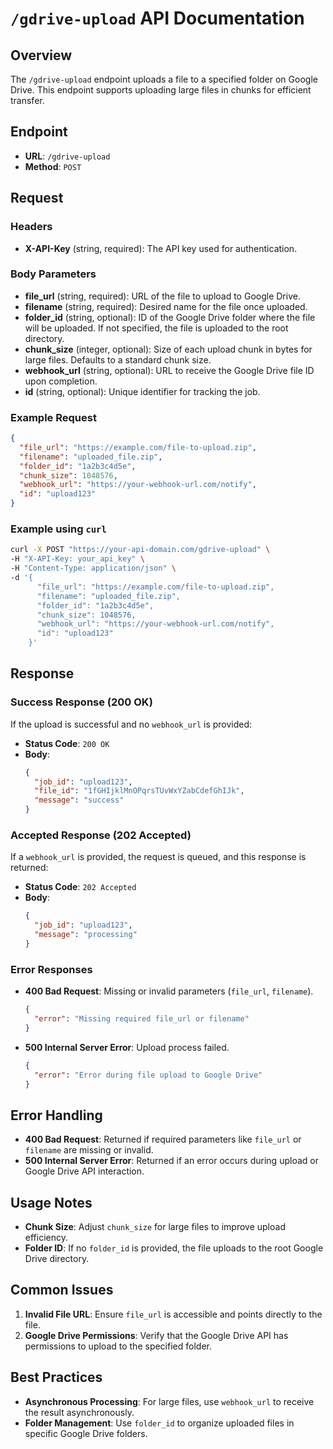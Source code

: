 # `/gdrive-upload` API Documentation

## Overview
The `/gdrive-upload` endpoint uploads a file to a specified folder on Google Drive. This endpoint supports uploading large files in chunks for efficient transfer.

## Endpoint
- **URL**: `/gdrive-upload`
- **Method**: `POST`

## Request

### Headers
- **X-API-Key** (string, required): The API key used for authentication.

### Body Parameters
- **file_url** (string, required): URL of the file to upload to Google Drive.
- **filename** (string, required): Desired name for the file once uploaded.
- **folder_id** (string, optional): ID of the Google Drive folder where the file will be uploaded. If not specified, the file is uploaded to the root directory.
- **chunk_size** (integer, optional): Size of each upload chunk in bytes for large files. Defaults to a standard chunk size.
- **webhook_url** (string, optional): URL to receive the Google Drive file ID upon completion.
- **id** (string, optional): Unique identifier for tracking the job.

### Example Request
```json
{
  "file_url": "https://example.com/file-to-upload.zip",
  "filename": "uploaded_file.zip",
  "folder_id": "1a2b3c4d5e",
  "chunk_size": 1048576,
  "webhook_url": "https://your-webhook-url.com/notify",
  "id": "upload123"
}
```

### Example using `curl`
```bash
curl -X POST "https://your-api-domain.com/gdrive-upload" \
-H "X-API-Key: your_api_key" \
-H "Content-Type: application/json" \
-d '{
      "file_url": "https://example.com/file-to-upload.zip",
      "filename": "uploaded_file.zip",
      "folder_id": "1a2b3c4d5e",
      "chunk_size": 1048576,
      "webhook_url": "https://your-webhook-url.com/notify",
      "id": "upload123"
    }'
```

## Response

### Success Response (200 OK)
If the upload is successful and no `webhook_url` is provided:
- **Status Code**: `200 OK`
- **Body**:
    ```json
    {
      "job_id": "upload123",
      "file_id": "1fGHIjklMnOPqrsTUvWxYZabCdefGhIJk",
      "message": "success"
    }
    ```

### Accepted Response (202 Accepted)
If a `webhook_url` is provided, the request is queued, and this response is returned:
- **Status Code**: `202 Accepted`
- **Body**:
    ```json
    {
      "job_id": "upload123",
      "message": "processing"
    }
    ```

### Error Responses
- **400 Bad Request**: Missing or invalid parameters (`file_url`, `filename`).
  ```json
  {
    "error": "Missing required file_url or filename"
  }
  ```
- **500 Internal Server Error**: Upload process failed.
  ```json
  {
    "error": "Error during file upload to Google Drive"
  }
  ```

## Error Handling
- **400 Bad Request**: Returned if required parameters like `file_url` or `filename` are missing or invalid.
- **500 Internal Server Error**: Returned if an error occurs during upload or Google Drive API interaction.

## Usage Notes
- **Chunk Size**: Adjust `chunk_size` for large files to improve upload efficiency.
- **Folder ID**: If no `folder_id` is provided, the file uploads to the root Google Drive directory.

## Common Issues
1. **Invalid File URL**: Ensure `file_url` is accessible and points directly to the file.
2. **Google Drive Permissions**: Verify that the Google Drive API has permissions to upload to the specified folder.

## Best Practices
- **Asynchronous Processing**: For large files, use `webhook_url` to receive the result asynchronously.
- **Folder Management**: Use `folder_id` to organize uploaded files in specific Google Drive folders.
